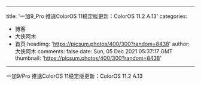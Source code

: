 
---
title: '一加9_Pro 推送ColorOS 11稳定版更新：ColorOS 11.2 A.13'
categories: 
 - 博客
 - 大侠阿木
 - 首页
headimg: 'https://picsum.photos/400/300?random=8438'
author: 大侠阿木
comments: false
date: Sun, 05 Dec 2021 05:37:17 GMT
thumbnail: 'https://picsum.photos/400/300?random=8438'
---

<div>   
一加9/Pro 推送ColorOS 11稳定版更新：ColorOS 11.2 A.13  
</div>
            